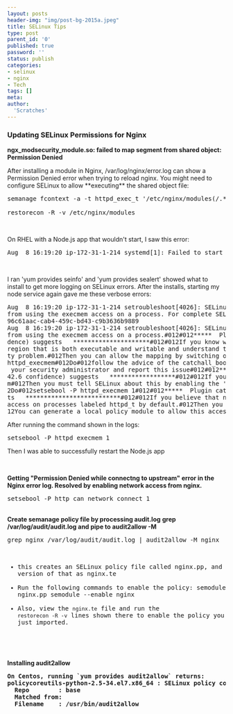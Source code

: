 ```yaml
---
layout: posts
header-img: "img/post-bg-2015a.jpeg"
title: SELinux Tips
type: post
parent_id: '0'
published: true
password: ''
status: publish
categories:
- selinux
- nginx
- Tech
tags: []
meta:
author:
  'Scratches'
---
```

### Updating SELinux Permissions for Nginx

<b>ngx_modsecurity_module.so: failed to map segment from shared object: Permission Denied</b>
<p>After installing a module in Nginx, /var/log/nginx/error.log can show a Permission Denied error when trying to reload nginx. You might need to configure SELinux to allow **executing** the shared object file: 

<pre>
semanage fcontext -a -t httpd_exec_t '/etc/nginx/modules(/.*)?'

restorecon -R -v /etc/nginx/modules
</pre>
<br>
<p>On RHEL with a Node.js app that wouldn't start, I saw this error:
<pre>
Aug  8 16:19:20 ip-172-31-1-214 systemd[1]: Failed to start web-client Node.js service.
</pre>
<br>
<p>I ran 'yum provides seinfo' and 'yum provides sealert' showed what to install to get more logging on SELinux errors. After the installs, starting my node service again gave me these verbose errors:
<pre>
Aug  8 16:19:20 ip-172-31-1-214 setroubleshoot[4026]: SELinux is preventing /usr/bin/node 
from using the execmem access on a process. For complete SELinux messages run: sealert -l 
96c61aac-cab4-459c-bd43-c9b3636b9889
Aug  8 16:19:20 ip-172-31-1-214 setroubleshoot[4026]: SELinux is preventing /usr/bin/node 
from using the execmem access on a process.#012#012*****  Plugin allow_execmem (53.1 confi
dence) suggests   *********************#012#012If you know why node needs to map a memory 
region that is both executable and writable and understand that this is a potential securi
ty problem.#012Then you can allow the mapping by switching one of the following booleans: 
httpd_execmem#012Do#012follow the advice of the catchall_boolean plugin, otherwise contact
 your security administrator and report this issue#012#012*****  Plugin catchall_boolean (
42.6 confidence) suggests   ******************#012#012If you want to allow httpd to execme
m#012Then you must tell SELinux about this by enabling the 'httpd_execmem' boolean.#012#01
2Do#012setsebool -P httpd_execmem 1#012#012*****  Plugin catchall (5.76 confidence) sugges
ts   **************************#012#012If you believe that node should be allowed execmem 
access on processes labeled httpd_t by default.#012Then you should report this as a bug.#0
12You can generate a local policy module to allow this access.#012Do#012allow this access 
</pre>
<p>After running the command shown in the logs:
<pre>
setsebool -P httpd_execmem 1
</pre>
<p>Then I was able to successfully restart the Node.js app</p>
<br>

<b>Getting "Permission Denied while connectng to upstream" error in the Nginx error log. Resolved by enabling network access from nginx.</b>
<pre>
setsebool -P http_can_network_connect 1
</pre>
<br>
<b>Create semanage policy file by processing audit.log</b>
<b>grep <application-name> /var/log/audit/audit.log and pipe to audit2allow -M <application-name></b>
<pre>
grep nginx /var/log/audit/audit.log | audit2allow -M nginx

* this creates an SELinux policy file called nginx.pp, and a textual version of that as nginx.te
* Run the following commands to enable the policy:
    semodule -i nginx.pp
    semodule --enable nginx
* Also, view the `nginx.te` file and run the `restorecon -R -v` lines shown there to enable the policy you just imported.
</pre>
<br>
<b>Installing audit2allow
<pre>
On Centos, running `yum provides audit2allow` returns:
policycoreutils-python-2.5-34.el7.x86_64 : SELinux policy core python utilities
  Repo        : base
  Matched from:
  Filename    : /usr/bin/audit2allow
</pre>